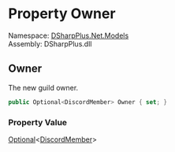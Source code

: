 # Property Owner

Namespace: [DSharpPlus.Net.Models](DSharpPlus.Net.Models.md)  
Assembly: DSharpPlus.dll

## <a id="DSharpPlus_Net_Models_GuildEditModel_Owner"></a>Owner

The new guild owner.

```csharp
public Optional<DiscordMember> Owner { set; }
```

### Property Value

[Optional](DSharpPlus.Entities.Optional\-1.md)<[DiscordMember](DSharpPlus.Entities.DiscordMember.md)\>

